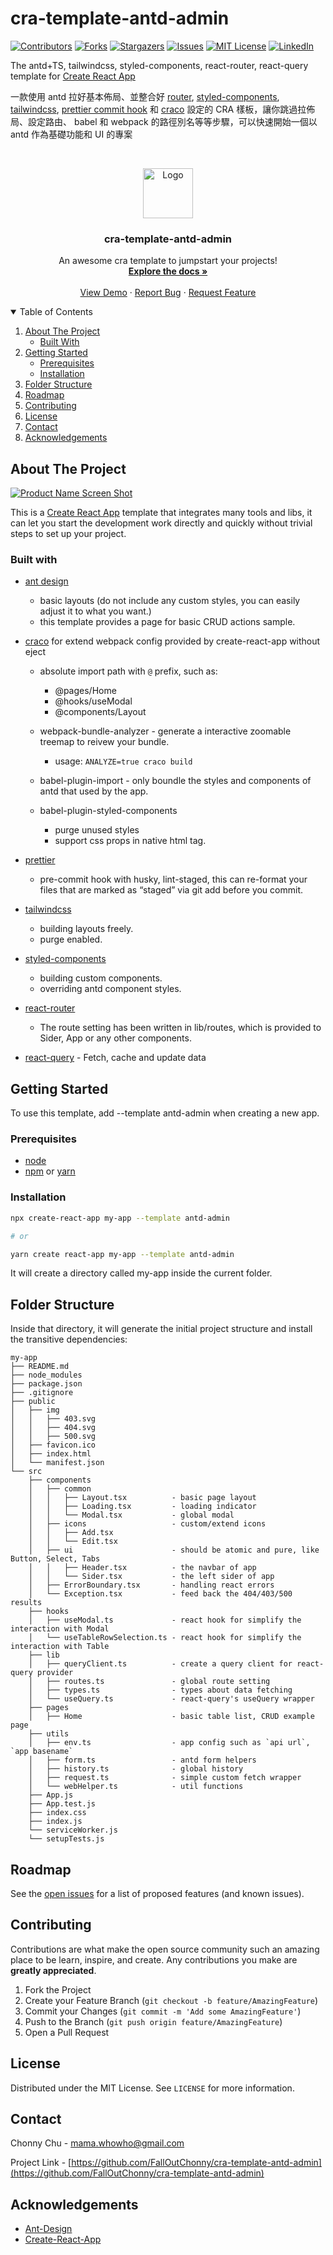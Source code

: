 # cra-template-antd-admin

<!-- PROJECT SHIELDS -->
<!--
*** I'm using markdown "reference style" links for readability.
*** Reference links are enclosed in brackets [ ] instead of parentheses ( ).
*** See the bottom of this document for the declaration of the reference variables
*** for contributors-url, forks-url, etc. This is an optional, concise syntax you may use.
*** https://www.markdownguide.org/basic-syntax/#reference-style-links
-->

[![Contributors][contributors-shield]][contributors-url]
[![Forks][forks-shield]][forks-url]
[![Stargazers][stars-shield]][stars-url]
[![Issues][issues-shield]][issues-url]
[![MIT License][license-shield]][license-url]
[![LinkedIn][linkedin-shield]][linkedin-url]

The antd+TS, tailwindcss, styled-components, react-router, react-query template for [Create React App](https://create-react-app.dev/)

一款使用 antd 拉好基本佈局、並整合好 [router](https://reactrouter.com/), [styled-components](https://styled-components.com/), [tailwindcss](https://tailwindcss.com/), [prettier commit hook](https://prettier.io/docs/en/precommit.html) 和 [craco](https://github.com/gsoft-inc/craco) 設定的 CRA 樣板，讓你跳過拉佈局、設定路由、 babel 和 webpack 的路徑別名等等步驟，可以快速開始一個以 antd 作為基礎功能和 UI 的專案

<!-- PROJECT LOGO -->
<br />
<p align="center">
  <a href="https://github.com/FalloutChonny/cra-template-antd-admin">
    <img src="images/logo.png" alt="Logo" width="80" height="80">
  </a>

  <h3 align="center">cra-template-antd-admin</h3>

  <p align="center">
    An awesome cra template to jumpstart your projects!
    <br />
    <a href="https://github.com/FalloutChonny/cra-template-antd-admin"><strong>Explore the docs »</strong></a>
    <br />
    <br />
    <a href="https://github.com/othneildrew/Best-README-Template">View Demo</a>
    ·
    <a href="https://github.com/FalloutChonny/cra-template-antd-admin/issues">Report Bug</a>
    ·
    <a href="https://github.com/FalloutChonny/cra-template-antd-admin/issues">Request Feature</a>
  </p>
</p>

<!-- TABLE OF CONTENTS -->
<details open="open">
  <summary>Table of Contents</summary>
  <ol>
    <li>
      <a href="#about-the-project">About The Project</a>
      <ul>
        <li><a href="#built-with">Built With</a></li>
      </ul>
    </li>
    <li>
      <a href="#getting-started">Getting Started</a>
      <ul>
        <li><a href="#prerequisites">Prerequisites</a></li>
        <li><a href="#installation">Installation</a></li>
      </ul>
    </li>
    <li>
	<a href="#folder-structure">Folder Structure</a>
    </li>
    <li><a href="#roadmap">Roadmap</a></li>
    <li><a href="#contributing">Contributing</a></li>
    <li><a href="#license">License</a></li>
    <li><a href="#contact">Contact</a></li>
    <li><a href="#acknowledgements">Acknowledgements</a></li>
  </ol>
</details>
 
<!-- ABOUT THE PROJECT -->

## About The Project

[![Product Name Screen Shot][product-screenshot]](https://github.com/FallOutChonny/cra-template-antd-admin)

This is a [Create React App](https://create-react-app.dev/) template that integrates many tools and libs, it can let you start the development work directly and quickly without trivial steps to set up your project.

<!-- BUILT WITH -->

### Built with

- [ant design](https://github.com/ant-design/ant-design)

  - basic layouts (do not include any custom styles, you can easily adjust it to what you want.)
  - this template provides a page for basic CRUD actions sample.


- [craco](https://github.com/gsoft-inc/craco) for extend webpack config provided by create-react-app without eject

  - absolute import path with `@` prefix, such as:

    - @pages/Home
    - @hooks/useModal
    - @components/Layout

  - webpack-bundle-analyzer - generate a interactive zoomable treemap to reivew your bundle.

    - usage: `ANALYZE=true craco build`

  - babel-plugin-import - only boundle the styles and components of antd that used by the app.

  - babel-plugin-styled-components
    - purge unused styles
    - support css props in native html tag.

- [prettier](https://prettier.io/docs/en/precommit.html)

  - pre-commit hook with husky, lint-staged, this can re-format your files that are marked as “staged” via git add before you commit.

- [tailwindcss](https://tailwindcss.com/)

  - building layouts freely.
  - purge enabled.

- [styled-components](https://styled-components.com/)

  - building custom components.
  - overriding antd component styles.

- [react-router](https://reactrouter.com/)

  - The route setting has been written in lib/routes, which is provided to Sider, App or any other components.

- [react-query](https://react-query.tanstack.com/) - Fetch, cache and update data

<!-- GETTING STARTED -->

## Getting Started

To use this template, add --template antd-admin when creating a new app.

### Prerequisites

- [node](https://nodejs.org/en/)
- [npm](https://www.npmjs.com/) or [yarn](https://yarnpkg.com/)

### Installation

```sh
npx create-react-app my-app --template antd-admin

# or

yarn create react-app my-app --template antd-admin
```

It will create a directory called my-app inside the current folder.

<!-- FOLDER STRUCTURE -->

## Folder Structure

Inside that directory, it will generate the initial project structure and install the transitive dependencies:

```
my-app
├── README.md
├── node_modules
├── package.json
├── .gitignore
├── public
│   ├── img
│   │   ├── 403.svg
│   │   ├── 404.svg
│   │   ├── 500.svg
│   ├── favicon.ico
│   ├── index.html
│   └── manifest.json
└── src
    ├── components
    │   ├── common
    │   │   ├── Layout.tsx			- basic page layout
    │   │   ├── Loading.tsx			- loading indicator
    │   │   └── Modal.tsx			- global modal
    │   ├── icons			    	- custom/extend icons
    │   │   ├── Add.tsx
    │   │   └── Edit.tsx
    │   ├── ui                      - should be atomic and pure, like Button, Select, Tabs
    │   │   ├── Header.tsx			- the navbar of app
    │   │   └── Sider.tsx			- the left sider of app
    │   ├── ErrorBoundary.tsx 		- handling react errors
    │   └── Exception.tsx    		- feed back the 404/403/500 results
    ├── hooks
    │   ├── useModal.ts				- react hook for simplify the interaction with Modal
    │   └── useTableRowSelection.ts - react hook for simplify the interaction with Table
    ├── lib
    │   ├── queryClient.ts			- create a query client for react-query provider
    │   ├── routes.ts				- global route setting
    │   ├── types.ts				- types about data fetching
    │   └── useQuery.ts				- react-query's useQuery wrapper
    ├── pages
    │   ├── Home					- basic table list, CRUD example page
    ├── utils
    │   ├── env.ts					- app config such as `api url`, `app basename`
    │   ├── form.ts					- antd form helpers
    │   ├── history.ts				- global history
    │   ├── request.ts				- simple custom fetch wrapper
    │   └── webHelper.ts			- util functions
    ├── App.js
    ├── App.test.js
    ├── index.css
    ├── index.js
    └── serviceWorker.js
    └── setupTests.js

```

<!-- ROADMAP -->

## Roadmap

See the [open issues](https://github.com/FallOutChonny/cra-template-antd-admin/issues) for a list of proposed features (and known issues).

<!-- CONTRIBUTING -->

## Contributing

Contributions are what make the open source community such an amazing place to be learn, inspire, and create. Any contributions you make are **greatly appreciated**.

1. Fork the Project
2. Create your Feature Branch (`git checkout -b feature/AmazingFeature`)
3. Commit your Changes (`git commit -m 'Add some AmazingFeature'`)
4. Push to the Branch (`git push origin feature/AmazingFeature`)
5. Open a Pull Request

<!-- LICENSE -->

## License

Distributed under the MIT License. See `LICENSE` for more information.

<!-- CONTACT -->

## Contact

Chonny Chu - mama.whowho@gmail.com

Project Link - [https://github.com/FallOutChonny/cra-template-antd-admin](https://github.com/FallOutChonny/cra-template-antd-admin)

<!-- ACKNOWLEDGEMENTS -->

## Acknowledgements

- [Ant-Design](https://img.shields.io/github/contributors/othneildrew/Best-README-Template.svg?style=for-the-badge)
- [Create-React-App](https://github.com/othneildrew/Best-README-Template/graphs/contributors)

<!-- MARKDOWN LINKS & IMAGES -->
<!-- https://www.markdownguide.org/basic-syntax/#reference-style-links -->

[contributors-shield]: https://img.shields.io/github/contributors/FallOutChonny/repo.svg?style=for-the-badge
[contributors-url]: https://github.com/FallOutChonny/cra-template-antd-admin/graphs/contributors
[forks-shield]: https://img.shields.io/github/forks/FallOutChonny/repo.svg?style=for-the-badge
[forks-url]: https://github.com/FallOutChonny/cra-template-antd-admin/network/members
[stars-shield]: https://img.shields.io/github/stars/FallOutChonny/repo.svg?style=for-the-badge
[stars-url]: https://github.com/FallOutChonny/cra-template-antd-admin/stargazers
[issues-shield]: https://img.shields.io/github/issues/FallOutChonny/repo.svg?style=for-the-badge
[issues-url]: https://github.com/FallOutChonny/cra-template-antd-admin/issues
[license-shield]: https://img.shields.io/github/license/FallOutChonny/repo.svg?style=for-the-badge
[license-url]: https://github.com/FallOutChonny/cra-template-antd-admin/blob/master/LICENSE.txt
[linkedin-shield]: https://img.shields.io/badge/-LinkedIn-black.svg?style=for-the-badge&logo=linkedin&colorB=555
[linkedin-url]: https://linkedin.com/in/FallOutChonny
[product-screenshot]: screenshots/screenshots1.png
